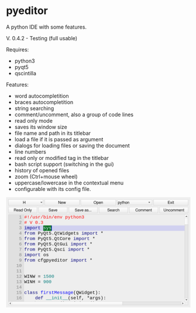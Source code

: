 # pyeditor
A python IDE with some features.

V. 0.4.2 - Testing (full usable)

Requires:
- python3
- pyqt5
- qscintilla

Features:
- word autocompletition
- braces autocompletition
- string searching
- comment/uncomment, also a group of code lines
- read only mode
- saves its window size
- file name and path in its titlebar
- load a file if it is passed as argument
- dialogs for loading files or saving the document
- line numbers
- read only or modified tag in the titlebar
- bash script support (switching in the gui)
- history of opened files
- zoom (Ctrl+mouse wheel)
- uppercase/lowercase in the contextual menu
- configurable with its config file.

![My image](https://github.com/frank038/pyeditor/blob/main/image1.png)
